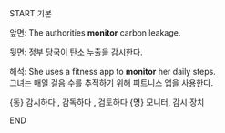 START
기본

앞면:
The authorities **monitor** carbon leakage. 

뒷면:
정부 당국이 탄소 누출을 감시한다.

해석:
She uses a fitness app to **monitor** her daily steps.  
그녀는 매일 걸음 수를 추적하기 위해 피트니스 앱을 사용한다.

{동} 감시하다 , 감독하다 , 검토하다
{명} 모니터, 감시 장치
<!--ID: 1743145123292-->
END
